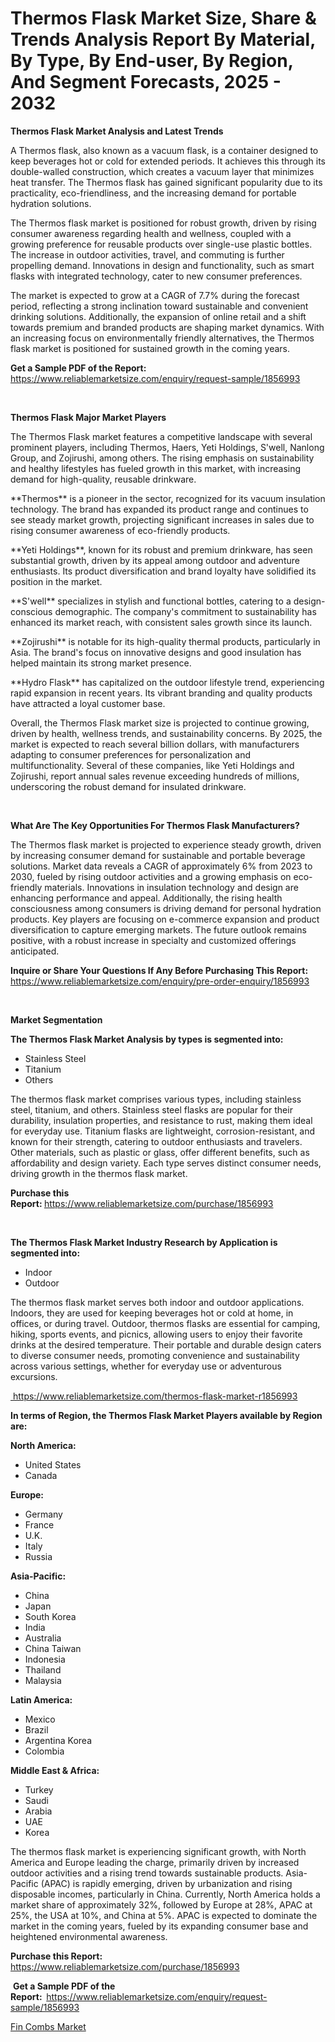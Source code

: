 <p><h1>Thermos Flask Market Size, Share & Trends Analysis Report By Material, By Type, By End-user, By Region, And Segment Forecasts, 2025 - 2032</h1></p><p><strong>Thermos Flask Market Analysis and Latest Trends</strong></p>
<p><p>A Thermos flask, also known as a vacuum flask, is a container designed to keep beverages hot or cold for extended periods. It achieves this through its double-walled construction, which creates a vacuum layer that minimizes heat transfer. The Thermos flask has gained significant popularity due to its practicality, eco-friendliness, and the increasing demand for portable hydration solutions.</p><p>The Thermos flask market is positioned for robust growth, driven by rising consumer awareness regarding health and wellness, coupled with a growing preference for reusable products over single-use plastic bottles. The increase in outdoor activities, travel, and commuting is further propelling demand. Innovations in design and functionality, such as smart flasks with integrated technology, cater to new consumer preferences.</p><p>The market is expected to grow at a CAGR of 7.7% during the forecast period, reflecting a strong inclination toward sustainable and convenient drinking solutions. Additionally, the expansion of online retail and a shift towards premium and branded products are shaping market dynamics. With an increasing focus on environmentally friendly alternatives, the Thermos flask market is positioned for sustained growth in the coming years.</p></p>
<p><strong>Get a Sample PDF of the Report:&nbsp;</strong> <a href="https://www.reliablemarketsize.com/enquiry/request-sample/1856993?utm_campaign=1789&utm_medium=2&utm_source=Github&utm_content=ia&utm_term=07022025&utm_id=thermos-flask">https://www.reliablemarketsize.com/enquiry/request-sample/1856993</a></p>
<p>&nbsp;</p>
<p><strong>Thermos Flask Major Market Players</strong></p>
<p><p>The Thermos Flask market features a competitive landscape with several prominent players, including Thermos, Haers, Yeti Holdings, S'well, Nanlong Group, and Zojirushi, among others. The rising emphasis on sustainability and healthy lifestyles has fueled growth in this market, with increasing demand for high-quality, reusable drinkware.</p><p>**Thermos** is a pioneer in the sector, recognized for its vacuum insulation technology. The brand has expanded its product range and continues to see steady market growth, projecting significant increases in sales due to rising consumer awareness of eco-friendly products.</p><p>**Yeti Holdings**, known for its robust and premium drinkware, has seen substantial growth, driven by its appeal among outdoor and adventure enthusiasts. Its product diversification and brand loyalty have solidified its position in the market.</p><p>**S'well** specializes in stylish and functional bottles, catering to a design-conscious demographic. The company's commitment to sustainability has enhanced its market reach, with consistent sales growth since its launch.</p><p>**Zojirushi** is notable for its high-quality thermal products, particularly in Asia. The brand's focus on innovative designs and good insulation has helped maintain its strong market presence. </p><p>**Hydro Flask** has capitalized on the outdoor lifestyle trend, experiencing rapid expansion in recent years. Its vibrant branding and quality products have attracted a loyal customer base.</p><p>Overall, the Thermos Flask market size is projected to continue growing, driven by health, wellness trends, and sustainability concerns. By 2025, the market is expected to reach several billion dollars, with manufacturers adapting to consumer preferences for personalization and multifunctionality. Several of these companies, like Yeti Holdings and Zojirushi, report annual sales revenue exceeding hundreds of millions, underscoring the robust demand for insulated drinkware.</p></p>
<p>&nbsp;</p>
<p><strong>What Are The Key Opportunities For Thermos Flask Manufacturers?</strong></p>
<p><p>The Thermos flask market is projected to experience steady growth, driven by increasing consumer demand for sustainable and portable beverage solutions. Market data reveals a CAGR of approximately 6% from 2023 to 2030, fueled by rising outdoor activities and a growing emphasis on eco-friendly materials. Innovations in insulation technology and design are enhancing performance and appeal. Additionally, the rising health consciousness among consumers is driving demand for personal hydration products. Key players are focusing on e-commerce expansion and product diversification to capture emerging markets. The future outlook remains positive, with a robust increase in specialty and customized offerings anticipated.</p></p>
<p><strong>Inquire or Share Your Questions If Any Before Purchasing This Report:</strong> <a href="https://www.reliablemarketsize.com/enquiry/pre-order-enquiry/1856993?utm_campaign=1789&utm_medium=2&utm_source=Github&utm_content=ia&utm_term=07022025&utm_id=thermos-flask">https://www.reliablemarketsize.com/enquiry/pre-order-enquiry/1856993</a></p>
<p>&nbsp;</p>
<p><strong>Market Segmentation</strong></p>
<p><strong>The Thermos Flask Market Analysis by types is segmented into:</strong></p>
<p><ul><li>Stainless Steel</li><li>Titanium</li><li>Others</li></ul></p>
<p><p>The thermos flask market comprises various types, including stainless steel, titanium, and others. Stainless steel flasks are popular for their durability, insulation properties, and resistance to rust, making them ideal for everyday use. Titanium flasks are lightweight, corrosion-resistant, and known for their strength, catering to outdoor enthusiasts and travelers. Other materials, such as plastic or glass, offer different benefits, such as affordability and design variety. Each type serves distinct consumer needs, driving growth in the thermos flask market.</p></p>
<p><strong>Purchase this Report:&nbsp;</strong><a href="https://www.reliablemarketsize.com/purchase/1856993?utm_campaign=1789&utm_medium=2&utm_source=Github&utm_content=ia&utm_term=07022025&utm_id=thermos-flask">https://www.reliablemarketsize.com/purchase/1856993</a></p>
<p>&nbsp;</p>
<p><strong>The Thermos Flask Market Industry Research by Application is segmented into:</strong></p>
<p><ul><li>Indoor</li><li>Outdoor</li></ul></p>
<p><p>The thermos flask market serves both indoor and outdoor applications. Indoors, they are used for keeping beverages hot or cold at home, in offices, or during travel. Outdoor, thermos flasks are essential for camping, hiking, sports events, and picnics, allowing users to enjoy their favorite drinks at the desired temperature. Their portable and durable design caters to diverse consumer needs, promoting convenience and sustainability across various settings, whether for everyday use or adventurous excursions.</p></p>
<p><a href="https://www.reliablemarketsize.com/thermos-flask-market-r1856993?utm_campaign=1789&utm_medium=2&utm_source=Github&utm_content=ia&utm_term=07022025&utm_id=thermos-flask">&nbsp;https://www.reliablemarketsize.com/thermos-flask-market-r1856993</a></p>
<p><strong>In terms of Region, the Thermos Flask Market Players available by Region are:</strong></p>
<p>
    <p> <strong> North America: </strong>
        <ul>
            <li>United States</li>
            <li>Canada</li>
        </ul>
        </p> 
    <p> <strong> Europe: </strong>
        <ul>
            <li>Germany</li>
            <li>France</li>
            <li>U.K.</li>
            <li>Italy</li>
            <li>Russia</li>
        </ul>
        </p> 
    <p> <strong> Asia-Pacific: </strong>
        <ul>
            <li>China</li>
            <li>Japan</li>
            <li>South Korea</li>
            <li>India</li>
            <li>Australia</li>
            <li>China Taiwan</li>
            <li>Indonesia</li>
            <li>Thailand</li>
            <li>Malaysia</li>
        </ul>
        </p> 
    <p> <strong> Latin America: </strong>
        <ul>
            <li>Mexico</li>
            <li>Brazil</li>
            <li>Argentina Korea</li>
            <li>Colombia</li>
        </ul>
        </p> 
    <p> <strong> Middle East & Africa: </strong>
        <ul>
            <li>Turkey</li>
            <li>Saudi</li>
            <li>Arabia</li>
            <li>UAE</li>
            <li>Korea</li>
        </ul>
    </p>
    </p>
<p><p>The thermos flask market is experiencing significant growth, with North America and Europe leading the charge, primarily driven by increased outdoor activities and a rising trend towards sustainable products. Asia-Pacific (APAC) is rapidly emerging, driven by urbanization and rising disposable incomes, particularly in China. Currently, North America holds a market share of approximately 32%, followed by Europe at 28%, APAC at 25%, the USA at 10%, and China at 5%. APAC is expected to dominate the market in the coming years, fueled by its expanding consumer base and heightened environmental awareness.</p></p>
<p><strong>Purchase this Report: </strong><a href="https://www.reliablemarketsize.com/purchase/1856993?utm_campaign=1789&utm_medium=2&utm_source=Github&utm_content=ia&utm_term=07022025&utm_id=thermos-flask">https://www.reliablemarketsize.com/purchase/1856993</a></p>
<p>&nbsp;<strong>Get a Sample PDF of the Report:&nbsp;&nbsp;</strong><a href="https://www.reliablemarketsize.com/enquiry/request-sample/1856993?utm_campaign=1789&utm_medium=2&utm_source=Github&utm_content=ia&utm_term=07022025&utm_id=thermos-flask">https://www.reliablemarketsize.com/enquiry/request-sample/1856993</a></p>
<p><strong></strong></p>
<p><p><a href="https://github.com/XavierTyler76/Market-Research-Report-List-1/blob/main/fin-combs-market.md?utm_campaign=1789&utm_medium=2&utm_source=Github&utm_content=ia&utm_term=07022025&utm_id=thermos-flask">Fin Combs Market</a></p></p>